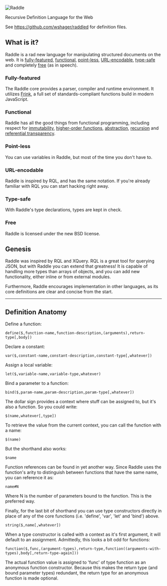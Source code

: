 ![Raddle](https://github.com/wshager/raddle.js/raw/master/logo.svg.png)

Recursive Definition Language for the Web

See https://github.com/wshager/raddled for definition files.


## What is it?

Raddle is a rad new language for manipulating structured documents on the web. It is [fully-featured](#fully-featured), [functional](#functional), [point-less](#point-less), [URL-encodable](#url-encodable), [type-safe](#type-safe) and completely [free](#free) (as in speech).

### Fully-featured

The Raddle core provides a parser, compiler and runtime environment. It utilizes [Frink](https://github.com/wshager/frink), a full set of standards-compliant functions build in modern JavaScript.

### Functional

Raddle has all the good things from functional programming, including respect for [immutability](http://en.wikipedia.org/wiki/Immutable_object), [higher-order functions](http://en.wikipedia.org/wiki/Higher-order_function), [abstraction](http://en.wikipedia.org/wiki/Lambda_calculus), [recursion](http://en.wikipedia.org/wiki/Recursion_%28computer_science%29) and [referential transparency](http://en.wikipedia.org/wiki/Referential_transparency_%28computer_science%29).

### Point-less

You can use variables in Raddle, but most of the time you don't have to.

### URL-encodable

Raddle is inspired by RQL, and has the same notation. If you're already familiar with RQL you can start hacking right away.

### Type-safe

With Raddle's type declarations, types are kept in check.

### Free

Raddle is licensed under the new BSD license.


## Genesis

Raddle was inspired by RQL and XQuery. RQL is a great tool for querying JSON, but with Raddle you can extend that greatness! It is capable of handling more types than arrays of objects, and you can add new functionality, either inline or from external modules.

Furthermore, Raddle encourages implementation in other languages, as its core definitions are clear and concise from the start.
____

## Definition Anatomy


Define a function:

`define($,function-name,function-description,(arguments),return-type[,body])`


Declare a constant:

`var($,constant-name,constant-description,constant-type[,whatever])`


Assign a local variable:

`let($,variable-name,variable-type,whatever)`


Bind a parameter to a function:

`bind($,param-name,param-description,param-type[,whatever])`


The dollar sign provides a context where stuff can be assigned to, but it's also a function. So you could write:

`$(name,whatever[,type])`


To retrieve the value from the current context, you can call the function with a name:

`$(name)`


But the shorthand also works:

`$name`


Function references can be found in yet another way. Since Raddle uses the function's arity to distinguish between functions that have the same name, you can reference it as:

`name#N`

Where N is the number of parameters bound to the function. This is the preferred way.


Finally, for the last bit of shorthand you can use type constructors directly in place of any of the core functions (i.e. 'define', 'var', 'let' and 'bind') above.

`string($,name[,whatever])`


When a type constructor is called with a context as it's first argument, it will default to an assignment. Admittedly, this looks a bit odd for functions:

`function($,func,(argument-types),return-type,function((arguments-with-types),body[,return-type-again]))`

The actual function value is assigned to 'func' of type function as an anonymous function constructor. Because this makes the return type (and bound parameter types) redundant, the return type for an anonymous function is made optional.
